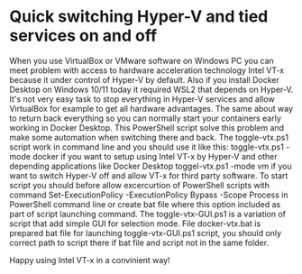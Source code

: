 # Quick switching Hyper-V and tied services on and off

When you use VirtualBox or VMware software on Windows PC you can meet problem with access to hardware acceleration technology Intel VT-x because it under control of Hyper-V by default. Also if you install Docker Desktop on Windows 10/11 today it required WSL2 that depends on Hyper-V. It's not very easy task to stop everything in Hyper-V services and allow VirtualBox for example to get all hardware advantages. The same about way to return back everything so you can normally start your containers early working in Docker Desktop. This PowerShell script solve this problem and make some automation when switching there and back. The toggle-vtx.ps1 script work in command line and you should use it like this:
toggle-vtx.ps1 -mode docker
if you want to setup using Intel VT-x by Hyper-V and other depending applications like Docker Desktop
toggel-vtx.ps1 -mode vm
if you want to switch Hyper-V off and allow VT-x for third party software.
To start script you should before allow excercurtion of PowerShell scripts with command 
Set-ExecutionPolicy -ExecutionPolicy Bypass -Scope Process
in PowerShell command line or create bat file where this option included as part of script launching command.
The toggle-vtx-GUI.ps1 is a variation of script that add simple GUI for selection mode.
File docker-vtx.bat is prepared bat file for launching toggle-vtx-GUI.ps1 script, you should only correct path to script there if bat file and script not in the same folder.

Happy using Intel VT-x in a convinient way!
